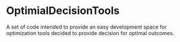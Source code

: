 # OptimialDecisionTools
A set of code intended to provide an easy development space for optimization tools decided to provide decision for optimal outcomes. 
